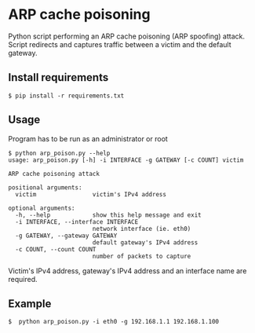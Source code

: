 # ARP cache poisoning

Python script performing an ARP cache poisoning (ARP spoofing) attack.
Script redirects and captures traffic between a victim and the default gateway.

## Install requirements

```
$ pip install -r requirements.txt
```

## Usage

Program has to be run as an administrator or root

```
$ python arp_poison.py --help
usage: arp_poison.py [-h] -i INTERFACE -g GATEWAY [-c COUNT] victim

ARP cache poisoning attack

positional arguments:
  victim                victim's IPv4 address

optional arguments:
  -h, --help            show this help message and exit
  -i INTERFACE, --interface INTERFACE
                        network interface (ie. eth0)
  -g GATEWAY, --gateway GATEWAY
                        default gateway's IPv4 address
  -c COUNT, --count COUNT
                        number of packets to capture
```

Victim's IPv4 address, gateway's IPv4 address and an interface name are required.

## Example

```
$  python arp_poison.py -i eth0 -g 192.168.1.1 192.168.1.100
```

